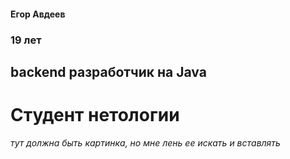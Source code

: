 #### Егор Авдеев
### 19 лет
## backend разработчик на Java 
# Студент нетологии

_тут должна быть картинка, но мне лень ее искать и вставлять_